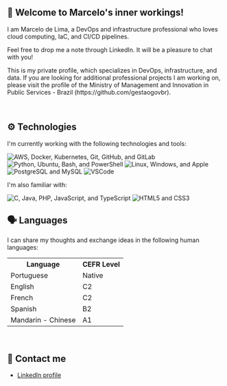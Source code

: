 ## :wave: Welcome to Marcelo's inner workings!

<p>I am Marcelo de Lima, a DevOps and infrastructure professional who loves cloud computing, IaC, and CI/CD pipelines.</p>
<p>Feel free to drop me a note through LinkedIn. It will be a pleasure to chat with you!</p>
<p>This is my private profile, which specializes in DevOps, infrastructure, and data. If you are looking for additional professional projects I am working on, please visit the profile of the Ministry of Management and Innovation in Public Services - Brazil (https://github.com/gestaogovbr).</p>
<br>

## :gear: Technologies

<p>I'm currently working with the following technologies and tools:</p>
<img src="https://skillicons.dev/icons?i=aws,docker,kubernetes,git,github,gitlab&theme=light" alt="AWS, Docker, Kubernetes, Git, GitHub, and GitLab" />
<img src="https://skillicons.dev/icons?i=python,ubuntu,bash,powershell&theme=light" alt="Python, Ubuntu, Bash, and PowerShell" />
<img src="https://skillicons.dev/icons?i=linux,windows,apple&theme=light" alt="Linux, Windows, and Apple" />
<img src="https://skillicons.dev/icons?i=postgres,mysql&theme=light" alt="PostgreSQL and MySQL" />
<img src="https://skillicons.dev/icons?i=vscode&theme=light" alt="VSCode" />

<br>

<p>I'm also familiar with:</p>
<img src="https://skillicons.dev/icons?i=c,java,php,js,ts&theme=light" alt="C, Java, PHP, JavaScript, and TypeScript" />
<img src="https://skillicons.dev/icons?i=html,css&theme=light" alt="HTML5 and CSS3" />

<br>

## :speaking_head: Languages

<p>I can share my thoughts and exchange ideas in the following human languages:</p>

<table>
  <tr>
    <th>Language</th>
    <th>CEFR Level</th>
  </tr>
  <tr>
    <td>Portuguese</td>
    <td>Native</td>
  </tr>
  <tr>
    <td>English</td>
    <td>C2</td>
  </tr>
  <tr>
    <td>French</td>
    <td>C2</td>
  </tr>
  <tr>
    <td>Spanish</td>
    <td>B2</td>
  </tr>
  <tr>
    <td>Mandarin - Chinese</td>
    <td>A1</td>
  </tr>
</table>
<br>

## :incoming_envelope: Contact me

<ul>
  <li><a href="https://www.linkedin.com/in/marcelo-delima/">LinkedIn profile</a></li>
</ul>
<br>
